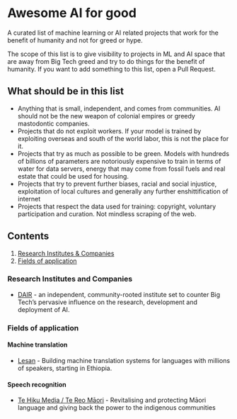 # Awesome AI for good
A curated list of machine learning or AI related projects that work for the benefit of humanity and not for greed or hype.

The scope of this list is to give visibility to projects in ML and AI space that are away from Big Tech greed and try to do things for the benefit of humanity.
If you want to add something to this list, open a Pull Request.

## What should be in this list
* Anything that is small, independent, and comes from communities. AI should not be the new weapon of colonial empires or greedy mastodontic companies.
* Projects that do not exploit workers. If your model is trained by exploiting overseas and south of the world labor, this is not the place for it.
* Projects that try as much as possible to be green. Models with hundreds of billions of parameters are notoriously expensive to train in terms of water for data servers, energy that may come from fossil fuels and real estate that could be used for housing.
* Projects that try to prevent further biases, racial and social injustice, exploitation of local cultures and generally any further enshittification of internet
* Projects that respect the data used for training: copyright, voluntary participation and curation. Not mindless scraping of the web. 

## Contents
1. [Research Institutes & Companies](#institutes)
2. [Fields of application](#fields)

### Research Institutes and Companies
* [DAIR](https://www.dair-institute.org/) - an independent, community-rooted institute set to counter Big Tech’s pervasive influence on the research, development and deployment of AI.

### Fields of application
#### Machine translation
* [Lesan](lesan.ai) - Building machine translation systems for languages with millions of speakers, starting in Ethiopia.
#### Speech recognition
* [Te Hiku Media / Te Reo Māori](https://tehiku.nz/te-hiku-tech/papa-reo/14135/te-reo-maori-speech-recognition) - Revitalising and protecting Māori language and giving back the power to the indigenous communities
